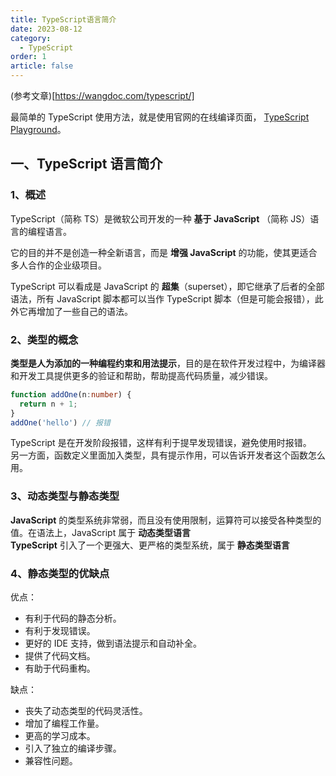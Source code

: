 ```yaml
---
title: TypeScript语言简介
date: 2023-08-12
category: 
  - TypeScript
order: 1
article: false
---
```

(参考文章)[https://wangdoc.com/typescript/]

最简单的 TypeScript 使用方法，就是使用官网的在线编译页面， [TypeScript Playground](http://www.typescriptlang.org/play/)。

## 一、TypeScript 语言简介

### 1、概述

TypeScript（简称 TS）是微软公司开发的一种 **基于 JavaScript** （简称 JS）语言的编程语言。

它的目的并不是创造一种全新语言，而是 **增强 JavaScript** 的功能，使其更适合多人合作的企业级项目。

TypeScript 可以看成是 JavaScript 的 **超集**（superset），即它继承了后者的全部语法，所有 JavaScript 脚本都可以当作 TypeScript 脚本（但是可能会报错），此外它再增加了一些自己的语法。

### 2、类型的概念

**类型是人为添加的一种编程约束和用法提示**，目的是在软件开发过程中，为编译器和开发工具提供更多的验证和帮助，帮助提高代码质量，减少错误。

```typescript
function addOne(n:number) {
  return n + 1;
}
addOne('hello') // 报错
```

TypeScript 是在开发阶段报错，这样有利于提早发现错误，避免使用时报错。  
另一方面，函数定义里面加入类型，具有提示作用，可以告诉开发者这个函数怎么用。

### 3、动态类型与静态类型

**JavaScript** 的类型系统非常弱，而且没有使用限制，运算符可以接受各种类型的值。在语法上，JavaScript 属于 **动态类型语言**  
**TypeScript** 引入了一个更强大、更严格的类型系统，属于 **静态类型语言**

### 4、静态类型的优缺点

优点：

- 有利于代码的静态分析。
- 有利于发现错误。
- 更好的 IDE 支持，做到语法提示和自动补全。
- 提供了代码文档。
- 有助于代码重构。

缺点：

- 丧失了动态类型的代码灵活性。
- 增加了编程工作量。
- 更高的学习成本。
- 引入了独立的编译步骤。
- 兼容性问题。